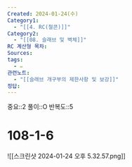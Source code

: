 ```yaml
---
Created: 2024-01-24(수)
Category1:
  - "[[4. RC(철콘)]]"
Category2:
  - "[[08. 슬래브 및 벽체]]"
RC 계산형 목차: 
Sources: 
tags:
  - ✏️
관련노트:
  - "[[슬래브 개구부의 제한사항 및 보강]]"
정답:
---
```

중요::2
풀이::O
반복도::5


#  108-1-6

![[스크린샷 2024-01-24 오후 5.32.57.png]]